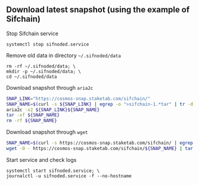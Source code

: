 ## Download latest snapshot (using the example of Sifchain)  
Stop Sifchain service  
```
systemctl stop sifnoded.service
```  

Remove old data in directory `~/.sifnoded/data`  
```
rm -rf ~/.sifnoded/data; \
mkdir -p ~/.sifnoded/data; \
cd ~/.sifnoded/data
```

Download snapshot through `aria2c`  
```bash
SNAP_LINK="https://cosmos-snap.staketab.com/sifchain/"
SNAP_NAME=$(curl -s ${SNAP_LINK} | egrep -o ">sifchain-1.*tar" | tr -d ">")
aria2c -x2 ${SNAP_LINK}${SNAP_NAME}
tar -xf ${SNAP_NAME}
rm -rf ${SNAP_NAME}
```

Download snapshot through `wget`  
```bash
SNAP_NAME=$(curl -s https://cosmos-snap.staketab.com/sifchain/ | egrep -o ">sifchain-1.*tar" | tr -d ">"); \
wget -O - https://cosmos-snap.staketab.com/sifchain/${SNAP_NAME} | tar xf -
```

Start service and check logs  
```
systemctl start sifnoded.service; \
journalctl -u sifnoded.service -f --no-hostname
```
